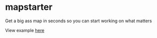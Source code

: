 mapstarter
==========
Get a big ass map in seconds so you can start working on what matters

View example [here](http://maptimela.github.io/mapstarter)